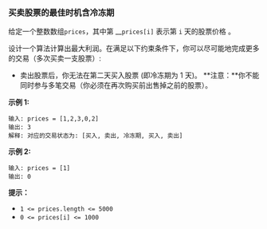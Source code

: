 ### 买卖股票的最佳时机含冷冻期 ###
给定一个整数数组`prices`，其中第 __`prices[i]` 表示第 `i` 天的股票价格 。​

设计一个算法计算出最大利润。在满足以下约束条件下，你可以尽可能地完成更多的交易（多次买卖一支股票）:

* 卖出股票后，你无法在第二天买入股票 (即冷冻期为 1 天)。
**注意：**你不能同时参与多笔交易（你必须在再次购买前出售掉之前的股票）。



**示例 1:**

```
输入: prices = [1,2,3,0,2]
输出: 3 
解释: 对应的交易状态为: [买入, 卖出, 冷冻期, 买入, 卖出]
```

**示例 2:**

```
输入: prices = [1]
输出: 0
```



**提示：**

* `1 <= prices.length <= 5000`
* `0 <= prices[i] <= 1000`

